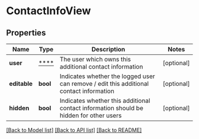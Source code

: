 # ContactInfoView

## Properties
Name | Type | Description | Notes
------------ | ------------- | ------------- | -------------
**user** | [****](.md) | The user which owns this additional contact information | [optional] 
**editable** | **bool** | Indicates whether the logged user can remove / edit this additional contact information | [optional] 
**hidden** | **bool** | Indicates whether this additional contact information should be hidden for other users | [optional] 

[[Back to Model list]](../../README.md#documentation-for-models) [[Back to API list]](../../README.md#documentation-for-api-endpoints) [[Back to README]](../../README.md)

